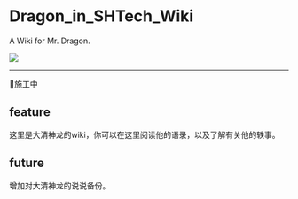 # Dragon_in_SHTech_Wiki
A Wiki for Mr. Dragon.

![](https://tuchuang-murez.oss-cn-shanghai.aliyuncs.com/img/20200408230007.png)

--------
🚧施工中
## feature
这里是大清神龙的wiki，你可以在这里阅读他的语录，以及了解有关他的轶事。
## future
增加对大清神龙的说说备份。
